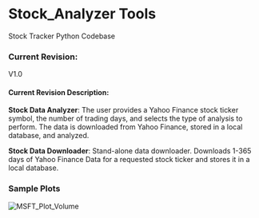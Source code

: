 # Stock_Analyzer Tools
Stock Tracker Python Codebase 
### Current Revision:
V1.0
#### Current Revision Description:
**Stock Data Analyzer**: The user provides a Yahoo Finance stock ticker symbol, the number of trading days, and selects the type of analysis to perform. The data is downloaded from Yahoo Finance, stored in a local database, and analyzed.

**Stock Data Downloader**: Stand-alone data downloader. Downloads 1-365 days of Yahoo Finance Data for a requested stock ticker and stores it in a local database.

### **Sample Plots**
![MSFT_Plot_Volume](https://github.com/jaketimm/Stock_Analyzer/assets/154553278/330db557-4f70-4fd2-ae6c-8121c8bc36c3)

